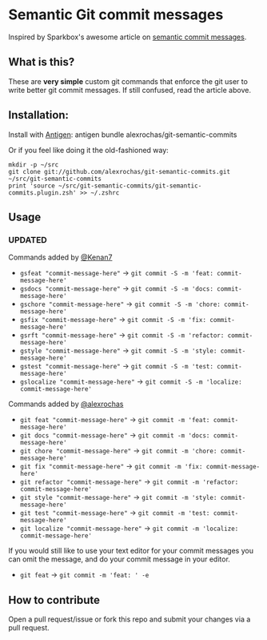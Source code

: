 # Semantic Git commit messages

Inspired by Sparkbox's awesome article on [semantic commit messages](http://seesparkbox.com/foundry/semantic_commit_messages).

## What is this?

These are **very simple** custom git commands that enforce the git user to write better git commit messages. If still confused, read the article above.

## Installation:

Install with [Antigen](https://github.com/zsh-users/antigen): antigen bundle alexrochas/git-semantic-commits

Or if you feel like doing it the old-fashioned way:

```shell
mkdir -p ~/src
git clone git://github.com/alexrochas/git-semantic-commits.git ~/src/git-semantic-commits
print 'source ~/src/git-semantic-commits/git-semantic-commits.plugin.zsh' >> ~/.zshrc
```

## Usage

### UPDATED

Commands added by [@Kenan7](https://github.com/Kenan7)

-  `gsfeat "commit-message-here"` -> `git commit -S -m 'feat: commit-message-here'`
-  `gsdocs "commit-message-here"` -> `git commit -S -m 'docs: commit-message-here'`
-  `gschore "commit-message-here"` -> `git commit -S -m 'chore: commit-message-here'`
-  `gsfix "commit-message-here"` -> `git commit -S -m 'fix: commit-message-here'`
-  `gsrft "commit-message-here"` -> `git commit -S -m 'refactor: commit-message-here'`
-  `gstyle "commit-message-here"` -> `git commit -S -m 'style: commit-message-here'`
-  `gstest "commit-message-here"` -> `git commit -S -m 'test: commit-message-here'`
-  `gslocalize "commit-message-here"` -> `git commit -S -m 'localize: commit-message-here'`

Commands added by [@alexrochas](https://github.com/alexrochas)

-  `git feat "commit-message-here"` -> `git commit -m 'feat: commit-message-here'`
-  `git docs "commit-message-here"` -> `git commit -m 'docs: commit-message-here'`
-  `git chore "commit-message-here"` -> `git commit -m 'chore: commit-message-here'`
-  `git fix "commit-message-here"` -> `git commit -m 'fix: commit-message-here'`
-  `git refactor "commit-message-here"` -> `git commit -m 'refactor: commit-message-here'`
-  `git style "commit-message-here"` -> `git commit -m 'style: commit-message-here'`
-  `git test "commit-message-here"` -> `git commit -m 'test: commit-message-here'`
-  `git localize "commit-message-here"` -> `git commit -m 'localize: commit-message-here'`

If you would still like to use your text editor for your commit messages
you can omit the message, and do your commit message in your editor.

-  `git feat` -> `git commit -m 'feat: ' -e`

## How to contribute

Open a pull request/issue or fork this repo and submit your changes via a pull request.
